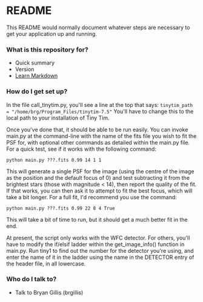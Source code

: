 # README #

This README would normally document whatever steps are necessary to get your application up and running.

### What is this repository for? ###

* Quick summary
* Version
* [Learn Markdown](https://bitbucket.org/tutorials/markdowndemo)

### How do I get set up? ###

In the file call_tinytim.py, you'll see a line at the top that says: `tinytim_path = "/home/brg/Program_Files/tinytim-7.5"` You'll have to change this to the local path to your installation of Tiny Tim.

Once you've done that, it should be able to be run easily. You can invoke main.py at the command-line with the name of the fits file you wish to fit the PSF for, with optional other commands as detailed within the main.py file. For a quick test, see if it works with the following command:

`python main.py ???.fits 0.99 14 1 1`

This will generate a single PSF for the image (using the centre of the image as the position and the default focus of 0) and test subtracting it from the brightest stars (those with magnitude < 14), then report the quality of the fit. If that works, you can then ask it to attempt to fit
the best focus, which will take a bit longer. For a full fit, I'd recommend you use the command:

`python main.py ???.fits 0.99 22 8 4 True`

This will take a bit of time to run, but it should get a much better fit in the end.

At present, the script only works with the WFC detector. For others, you'll have to modify the if/elsif ladder within the get_image_info() function in main.py. Run tiny1 to find out the number for the detector you're using, and enter the name of it in the ladder using the name in the DETECTOR entry of the header file, in all lowercase.

### Who do I talk to? ###

* Talk to Bryan Gillis (brgillis)
